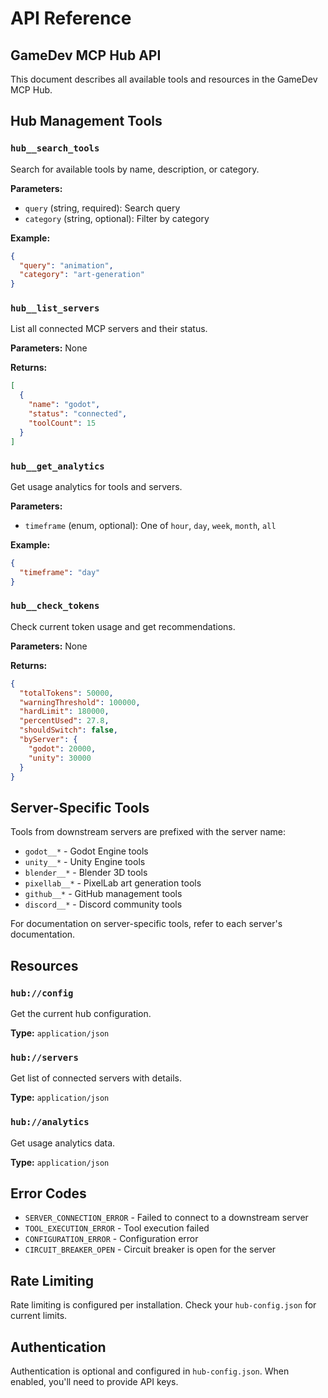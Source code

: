 # API Reference

## GameDev MCP Hub API

This document describes all available tools and resources in the GameDev MCP Hub.

## Hub Management Tools

### `hub__search_tools`

Search for available tools by name, description, or category.

**Parameters:**
- `query` (string, required): Search query
- `category` (string, optional): Filter by category

**Example:**
```json
{
  "query": "animation",
  "category": "art-generation"
}
```

### `hub__list_servers`

List all connected MCP servers and their status.

**Parameters:** None

**Returns:**
```json
[
  {
    "name": "godot",
    "status": "connected",
    "toolCount": 15
  }
]
```

### `hub__get_analytics`

Get usage analytics for tools and servers.

**Parameters:**
- `timeframe` (enum, optional): One of `hour`, `day`, `week`, `month`, `all`

**Example:**
```json
{
  "timeframe": "day"
}
```

### `hub__check_tokens`

Check current token usage and get recommendations.

**Parameters:** None

**Returns:**
```json
{
  "totalTokens": 50000,
  "warningThreshold": 100000,
  "hardLimit": 180000,
  "percentUsed": 27.8,
  "shouldSwitch": false,
  "byServer": {
    "godot": 20000,
    "unity": 30000
  }
}
```

## Server-Specific Tools

Tools from downstream servers are prefixed with the server name:
- `godot__*` - Godot Engine tools
- `unity__*` - Unity Engine tools
- `blender__*` - Blender 3D tools
- `pixellab__*` - PixelLab art generation tools
- `github__*` - GitHub management tools
- `discord__*` - Discord community tools

For documentation on server-specific tools, refer to each server's documentation.

## Resources

### `hub://config`

Get the current hub configuration.

**Type:** `application/json`

### `hub://servers`

Get list of connected servers with details.

**Type:** `application/json`

### `hub://analytics`

Get usage analytics data.

**Type:** `application/json`

## Error Codes

- `SERVER_CONNECTION_ERROR` - Failed to connect to a downstream server
- `TOOL_EXECUTION_ERROR` - Tool execution failed
- `CONFIGURATION_ERROR` - Configuration error
- `CIRCUIT_BREAKER_OPEN` - Circuit breaker is open for the server

## Rate Limiting

Rate limiting is configured per installation. Check your `hub-config.json` for current limits.

## Authentication

Authentication is optional and configured in `hub-config.json`. When enabled, you'll need to provide API keys.
